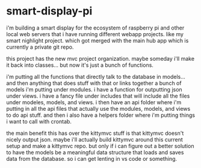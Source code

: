 # smart-display-pi
i'm building a smart display for the ecosystem of raspberry pi and other local web servers that i have running different webapp projects. like my smart nighlight project. which got merged with the main hub app which is currently a private git repo.

this project has the new mvc project organization. maybe someday i'll make it back into classes... but now it's just a bunch of functions.

i'm putting all the functions that directly talk to the database in models... and then anything that does stuff with that or links together a bunch of models i'm putting under modules. i have a function for outputting json under views. i have a fancy file under includes that will include all the files under modeles, models, and views. i then have an api folder where i'm putting in all the api files that actually use the modules, models, and views to do api stuff. and then i also have a helpers folder where i'm putting things i want to call with crontab.

the main benefit this has over the kittymvc stuff is that kittymvc doesn't nicely output json. maybe i'll actually build kittymvc around this current setup and make a kittymvc repo. but only if i can figure out a better solution to have the models be a meaningful data structure that loads and saves data from the database. so i can get lenting in vs code or something.
